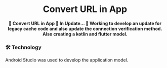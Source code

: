 <h1 align="center">Convert URL in App</h1>


<h4 align="center"> 
	🚧  Convert URL in App 🚀 In Update...  🚧
	Working to develop an update for legacy cache code and also update the connection verification method.
	Also creating a kotlin and flutter model.
</h4>

### 🛠 Technology

Android Studio was used to develop the application model.
